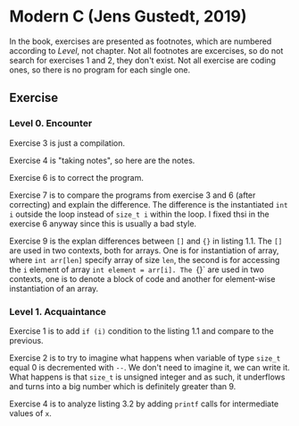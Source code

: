 # Modern C (Jens Gustedt, 2019)

In the book, exercises are presented as footnotes, which are numbered according to *Level*, not chapter. Not all footnotes are excercises, so do not search for exercises 1 and 2, they don't exist. Not all exercise are coding ones, so there is no program for each single one.

## Exercise

### Level 0. Encounter

Exercise 3 is just a compilation.

Exercise 4 is "taking notes", so here are the notes.

Exercise 6 is to correct the program.

Exercise 7 is to compare the programs from exercise 3 and 6 (after correcting) and explain the difference. The difference is the instantiated `int i` outside the loop instead of `size_t i` within the loop. I fixed thsi in the exercise 6 anyway since this is usually a bad style.

Exercise 9 is the explan differences between `[]` and `{}` in listing 1.1. The `[]` are used in two contexts, both for arrays. One is for instantiation of array, where `int arr[len]` specify array of size `len`, the second is for accessing the `i` element of array `int element = arr[i]. The `{}` are used in two contexts, one is to denote a block of code and another for element-wise instantiation of an array.

### Level 1. Acquaintance

Exercise 1 is to add `if (i)` condition to the listing 1.1 and compare to the previous.

Exercise 2 is to try to imagine what happens when variable of type `size_t` equal 0 is decremented with `--`. We don't need to imagine it, we can write it. What happens is that `size_t` is unsigned integer and as such, it underflows and turns into a big number which is definitely greater than 9.

Exercise 4 is to analyze listing 3.2 by adding `printf` calls for intermediate values of `x`.
